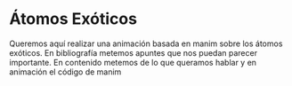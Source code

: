 # Átomos Exóticos
Queremos aquí realizar una animación basada en manim sobre los átomos exóticos. En bibliografía metemos apuntes que nos puedan parecer importante. En contenido metemos de lo que queramos hablar y en animación el código de manim

